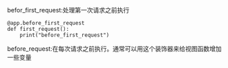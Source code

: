 befor\_first\_request:处理第一次请求之前执行

```
@app.before_first_request
def first_request():
    print("before_first_request")
```

before\_request:在每次请求之前执行。通常可以用这个装饰器来给视图函数增加一些变量

